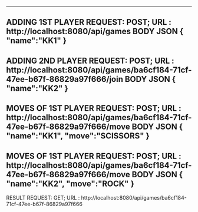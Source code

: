 ----------------------------------------------------------------------------------------------------------
ADDING 1ST PLAYER
REQUEST: POST; URL : http://localhost:8080/api/games
BODY JSON 
{
   "name":"KK1"
}
-----------------------------------------------------------------------------------------------------------
ADDING 2ND PLAYER
REQUEST: POST; URL : http://localhost:8080/api/games/ba6cf184-71cf-47ee-b67f-86829a97f666/join
BODY JSON 
{
   "name":"KK2"
}
------------------------------------------------------------------------------------------------------------------
MOVES OF 1ST PLAYER
REQUEST: POST; URL : http://localhost:8080/api/games/ba6cf184-71cf-47ee-b67f-86829a97f666/move
BODY JSON 
{
    "name":"KK1",
    "move":"SCISSORS"
 }
 --------------------------------------------------------------------------------------------------------------------
 MOVES OF 1ST PLAYER
REQUEST: POST; URL : http://localhost:8080/api/games/ba6cf184-71cf-47ee-b67f-86829a97f666/move
BODY JSON 
{
    "name":"KK2",
    "move":"ROCK"
 }
 -----------------------------------------------------------------------------------------------------------------------
 RESULT
 REQUEST: GET; URL : http://localhost:8080/api/games/ba6cf184-71cf-47ee-b67f-86829a97f666
